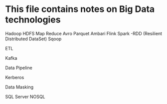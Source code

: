 # This file contains notes on Big Data technologies

Hadoop
  HDFS
  Map Reduce
  Avro
  Parquet
  Ambari
Flink
Spark
  -RDD (Resilient Distributed DataSet)
Sqoop

ETL

Kafka

Data Pipeline

Kerberos 

Data Masking

SQL Server
NOSQL
